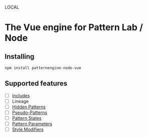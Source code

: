 LOCAL

# The Vue engine for Pattern Lab / Node

## Installing
```sh
npm install patternengine-node-vue
```

## Supported features
- [ ] [Includes](http://patternlab.io/docs/pattern-including.html)
- [ ] Lineage
- [ ] [Hidden Patterns](http://patternlab.io/docs/pattern-hiding.html)
- [ ] [Pseudo-Patterns](http://patternlab.io/docs/pattern-pseudo-patterns.html)
- [ ] [Pattern States](http://patternlab.io/docs/pattern-states.html)
- [ ] [Pattern Parameters](http://patternlab.io/docs/pattern-parameters.html)
- [ ] [Style Modifiers](http://patternlab.io/docs/pattern-stylemodifier.html)
